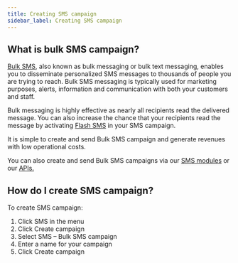 ```yaml
---
title: Creating SMS campaign
sidebar_label: Creating SMS campaign
---
```


## What is bulk SMS campaign?

[Bulk SMS](https://www.bulkgate.com/en/solutions/sms#bulk-sms), also known as bulk messaging or bulk text messaging, enables you to disseminate personalized SMS messages to thousands of people you are trying to reach. 
Bulk SMS messaging is typically used for marketing purposes, alerts, information and communication with both your customers and staff.  

Bulk messaging is highly effective as nearly all recipients read the delivered message. You can also increase the chance that your recipients read the message by activating [Flash SMS](flash-sms.md#what-is-flash-sms) in your SMS campaign.
 
It is simple to create and send Bulk SMS campaign and generate revenues with low operational costs. 

You can also create and send Bulk SMS campaigns via our [SMS modules](https://www.bulkgate.com/en/sms-module/) or our [APIs.](https://www.bulkgate.com/en/developers/sms-api/)

## How do I create SMS campaign?
To create SMS campaign:
1.	Click SMS in the menu
2.	Click Create campaign
3.	Select SMS – Bulk SMS campaign
4.	Enter a name for your campaign
5.	Click Create campaign
